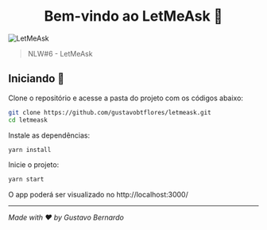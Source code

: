 <h1 align="center">Bem-vindo ao LetMeAsk 👋</h1>
<img alt="LetMeAsk" src="https://i.imgur.com/h78bcQS.png" />


> NLW#6 - LetMeAsk

## Iniciando 🚀

Clone o repositório e acesse a pasta do projeto com os códigos abaixo:

```sh
git clone https://github.com/gustavobtflores/letmeask.git
cd letmeask
```
Instale as dependências: 

```sh
yarn install
```
Inicie o projeto:

```sh
yarn start
```

O app poderá ser visualizado no http://localhost:3000/


***

_Made with :heart: by Gustavo Bernardo_
